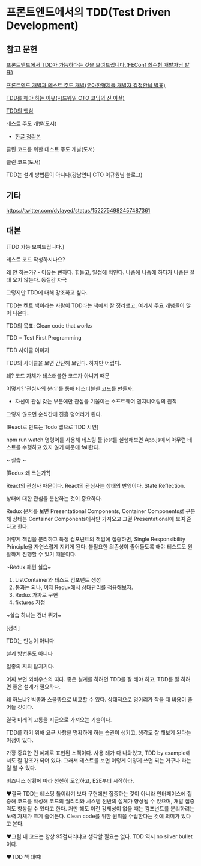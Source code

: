 # 프론트엔드에서의 TDD(Test Driven Development)

## 참고 문헌

[프론트엔드에서 TDD가 가능하다는 것을 보여드립니다.(FEConf 최수형 개발자님 발표)](https://www.youtube.com/watch?v=L1dtkLeIz-M)

[프론트엔드 개발과 테스트 주도 개발(우아한형제들 개발자 김정환님 발표)](https://www.slideshare.net/jeonghwankim11/ss-78600304?refer=%EA%B0%9C%EB%B0%9C%EC%9E%90%EC%8A%A4%EB%9F%BD%EB%8B%A4)

[TDD를 해야 하는 이유(시드웨일 CTO 코딩의 신 아샬)](https://www.youtube.com/watch?v=j09W0KSofOk)

[TDD의 핵심](https://www.youtube.com/watch?v=Bogx86KKp5o)

테스트 주도 개발(도서)

- [한글 정리본](https://www.rinae.dev/posts/tdd-by-example-summary)

클린 코드를 위한 테스트 주도 개발(도서)

클린 코드(도서)

TDD는 설계 방법론이 아니다(강남언니 CTO 이규원님 블로그)

## 기타

https://twitter.com/dylayed/status/1522754982457487361



## 대본

[TDD 가능 보여드립니다.]

테스트 코드 작성하시나요?

왜 안 하는가? - 이유는 뻔하다. 힘들고, 일정에 치인다. 나중에 나중에 하다가 나중은 절대 오지 않는다. 동질감 자극

그렇지만 TDD에 대해 강조하고 싶다.

TDD는 켄트 백이라는 사람이 TDD라는 책에서 잘 정리했고, 여기서 주요 개념들이 많이 나온다.

TDD의 목표: Clean code that works

TDD = Test First Programming

TDD 사이클 이미지

TDD의 사이클을 보면 간단해 보인다. 하지만 어렵다.

왜? 코드 자체가 테스터블한 코드가 아니기 때문

어떻게? '관심사의 분리'를 통해 테스터블한 코드를 만들자.

- 자신이 관심 갖는 부분에만 관심을 기울이는 소프트웨어 엔지니어링의 원칙

그렇지 않으면 순식간에 진흙 덩어리가 된다.

[React로 만드는 Todo 앱으로 TDD 시연]

npm run watch 명령어를 사용해 테스팅 툴 jest를 실행해보면 App.js에서 아무런 테스트를 수행하고 있지 않기 때문에 fail한다.

~ 실습 ~

[Redux 왜 쓰는가?]

React의 관심사 때문이다. React의 관심사는 상태의 반영이다. State Reflection.

상태에 대한 관심을 분산하는 것이 중요하다.

Redux 문서를 보면 Presentational Components, Container Components로 구분해 상태는 Container Components에서만 가져오고 그걸 Presentational에 보여 준다고 한다.

이렇게 책임을 분리하고 특정 컴포넌트의 책임에 집중하면, Single Responsibility Principle을 자연스럽게 지키게 된다. 불필요한 의존성이 줄어들도록 해야 테스트도 원활하게 진행할 수 있기 때문이다.

~Redux 패턴 실습~

1. ListContainer와 테스트 컴포넌트 생성
2. 통과는 되나, 이제 Redux에서 상태관리를 적용해보자.
3. Redux 가짜로 구현
4. fixtures 지정

~실습 하나는 건너 뛰기~

[정리]

TDD는 만능이 아니다

설계 방법론도 아니다

일종의 지뢰 탐지기다.

어찌 보면 뫼비우스의 띠다. 좋은 설계를 하려면 TDD를 잘 해야 하고, TDD를 잘 하려면 좋은 설계가 필요하다.

왜 하느냐? 빅똥과 스몰똥으로 비교할 수 있다. 상대적으로 덩어리가 작을 때 비용이 줄어들 것이다.

결국 미래의 고통을 지금으로 가져오는 기술이다.

TDD를 하기 위해 요구 사항을 명확하게 하는 습관이 생기고, 생각도 잘 해보게 된다는 이점이 있다.

가장 중요한 건 예제로 표현된 스펙이다. 사용 례가 다 나와있고, TDD by example에서도 잘 강조가 되어 있다. 그래서 테스트를 보면 이렇게 이렇게 쓰면 되는 거구나 라는 걸 알 수 있다.

비즈니스 상황에 따라 천천히 도입하고, E2E부터 시작하라. 

:heart:결국 TDD는 테스팅 툴이라기 보다 구현에만 집중하는 것이 아니라 인터페이스에 집중해 코드를 작성해 코드의 퀄리티와 시스템 전반의 설계가 향상될 수 있으며, 개발 집중력도 향상될 수 있다고 한다. 저만 해도 이런 강제성이 없을 때는 컴포넌트를 분리하려는 노력 자체가 크게 줄어든다. Clean code를 위한 원칙을 수립한다는 것에 의미가 있다고 본다.

:heart:그럼 내 코드는 항상 95점짜리냐고 생각할 필요는 없다. TDD 역시 no silver bullet이다. 

:heart:TDD 책 대여!